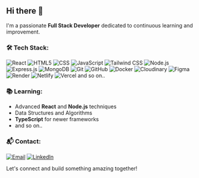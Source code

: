 ## Hi there 👋

I'm a passionate **Full Stack Developer** dedicated to continuous learning and improvement.

### 🛠️ Tech Stack:
![React](https://img.shields.io/badge/-React-61DAFB?logo=react&logoColor=white&style=flat) ![HTML5](https://img.shields.io/badge/-HTML5-E34F26?logo=html5&logoColor=white&style=flat) ![CSS](https://img.shields.io/badge/-CSS-1572B6?logo=css3&logoColor=white&style=flat) ![JavaScript](https://img.shields.io/badge/-JavaScript-F7DF1E?logo=javascript&logoColor=black&style=flat) ![Tailwind CSS](https://img.shields.io/badge/-Tailwind_CSS-38B2AC?logo=tailwind-css&logoColor=white&style=flat) ![Node.js](https://img.shields.io/badge/-Node.js-339933?logo=node.js&logoColor=white&style=flat) ![Express.js](https://img.shields.io/badge/-Express.js-000000?logo=express&logoColor=white&style=flat) ![MongoDB](https://img.shields.io/badge/-MongoDB-47A248?logo=mongodb&logoColor=white&style=flat) ![Git](https://img.shields.io/badge/-Git-F05032?logo=git&logoColor=white&style=flat) ![GitHub](https://img.shields.io/badge/-GitHub-181717?logo=github&logoColor=white&style=flat) ![Docker](https://img.shields.io/badge/-Docker-2496ED?logo=docker&logoColor=white&style=flat) ![Cloudinary](https://img.shields.io/badge/-Cloudinary-FDFF00?logo=cloudinary&logoColor=black&style=flat) ![Figma](https://img.shields.io/badge/-Figma-F24E1E?logo=figma&logoColor=white&style=flat) ![Render](https://img.shields.io/badge/-Render-46E3B7?logo=render&logoColor=black&style=flat) ![Netlify](https://img.shields.io/badge/-Netlify-00C7B7?logo=netlify&logoColor=white&style=flat) ![Vercel](https://img.shields.io/badge/-Vercel-000000?logo=vercel&logoColor=white&style=flat) and so on..

### 📚 Learning:
- Advanced **React** and **Node.js** techniques
- Data Structures and Algorithms
- **TypeScript** for newer frameworks
- and so on..

### 📬 Contact:
[![Email](https://img.shields.io/badge/-Email-D14836?logo=gmail&logoColor=white&style=flat)](mailto:sparkysaksham.dev@gmail.com) [![LinkedIn](https://img.shields.io/badge/-LinkedIn-0A66C2?logo=linkedin&logoColor=white&style=flat)](https://www.linkedin.com/in/saksham-gupta-87a1a427b/)

Let's connect and build something amazing together!
